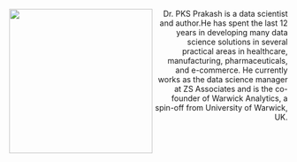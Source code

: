 <p><img src="https://raw.githubusercontent.com/PacktPublishing/R-Data-Structures-and-Algorithms/master/A1.png" alt="" width="259" height="261" align="left" /></p>
<p align="right">Dr. PKS Prakash is a data scientist and author.He has spent the last 12 years in developing many data science solutions in several practical areas in healthcare, manufacturing, pharmaceuticals, and e-commerce. He currently works as the data science manager at ZS Associates and is the co-founder of Warwick Analytics, a spin-off from University of Warwick, UK.</p>
